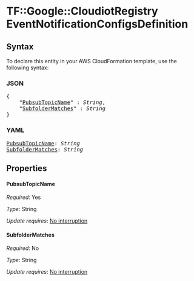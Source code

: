 # TF::Google::CloudiotRegistry EventNotificationConfigsDefinition

## Syntax

To declare this entity in your AWS CloudFormation template, use the following syntax:

### JSON

<pre>
{
    "<a href="#pubsubtopicname" title="PubsubTopicName">PubsubTopicName</a>" : <i>String</i>,
    "<a href="#subfoldermatches" title="SubfolderMatches">SubfolderMatches</a>" : <i>String</i>
}
</pre>

### YAML

<pre>
<a href="#pubsubtopicname" title="PubsubTopicName">PubsubTopicName</a>: <i>String</i>
<a href="#subfoldermatches" title="SubfolderMatches">SubfolderMatches</a>: <i>String</i>
</pre>

## Properties

#### PubsubTopicName

_Required_: Yes

_Type_: String

_Update requires_: [No interruption](https://docs.aws.amazon.com/AWSCloudFormation/latest/UserGuide/using-cfn-updating-stacks-update-behaviors.html#update-no-interrupt)

#### SubfolderMatches

_Required_: No

_Type_: String

_Update requires_: [No interruption](https://docs.aws.amazon.com/AWSCloudFormation/latest/UserGuide/using-cfn-updating-stacks-update-behaviors.html#update-no-interrupt)

